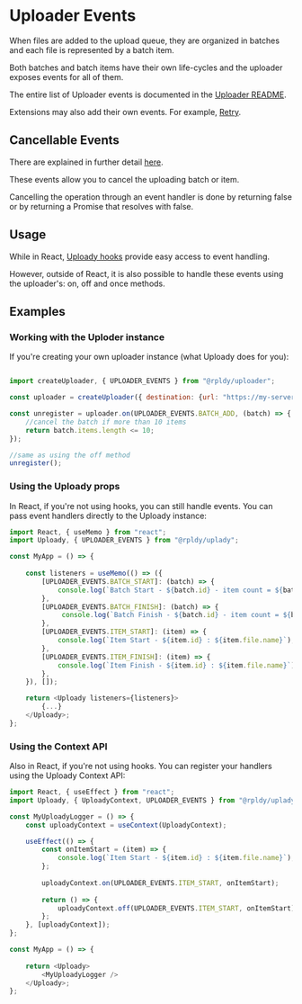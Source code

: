 # Uploader Events

When files are added to the upload queue, they are organized in batches and each file is represented by a batch item.

Both batches and batch items have their own life-cycles and the uploader exposes events for all of them.

The entire list of Uploader events is documented in the [Uploader README](../packages/uploader#events).

Extensions may also add their own events. For example, [Retry](../packages/ui/retry-hooks#events).


## Cancellable Events

There are explained in further detail [here](../packages/uploader#cancellable-events).

These events allow you to cancel the uploading batch or item.

Cancelling the operation through an event handler is done by returning false or by returning a Promise that resolves with false.

## Usage

While in React, [Uploady hooks](../packages/ui/uploady#hooks) provide easy access to event handling. 

However, outside of React, it is also possible to handle these events using the uploader's: on, off and once methods.

## Examples

### Working with the Uploder instance

If you're creating your own uploader instance (what Uploady does for you):

```javascript

import createUploader, { UPLOADER_EVENTS } from "@rpldy/uploader";

const uploader = createUploader({ destination: {url: "https://my-server.com/upload" }});

const unregister = uploader.on(UPLOADER_EVENTS.BATCH_ADD, (batch) => {
    //cancel the batch if more than 10 items
    return batch.items.length <= 10;
});

//same as using the off method
unregister(); 
```

### Using the Uploady props

In React, if you're not using hooks, you can still handle events. 
You can pass event handlers directly to the Uploady instance:

```javascript
import React, { useMemo } from "react";
import Uploady, { UPLOADER_EVENTS } from "@rpldy/uplady";

const MyApp = () => {
    
    const listeners = useMemo(() => ({
        [UPLOADER_EVENTS.BATCH_START]: (batch) => {
            console.log(`Batch Start - ${batch.id} - item count = ${batch.items.length}`);
        },
        [UPLOADER_EVENTS.BATCH_FINISH]: (batch) => {
             console.log(`Batch Finish - ${batch.id} - item count = ${batch.items.length}`);
        },
        [UPLOADER_EVENTS.ITEM_START]: (item) => {
            console.log(`Item Start - ${item.id} : ${item.file.name}`);
        },
        [UPLOADER_EVENTS.ITEM_FINISH]: (item) => {
            console.log(`Item Finish - ${item.id} : ${item.file.name}`);
        },
    }), []);

    return <Uploady listeners={listeners}>
        {...}
    </Uploady>; 
};
```

### Using the Context API

Also in React, if you're not using hooks. You can register your handlers using the Uploady Context API:

```javascript
import React, { useEffect } from "react";
import Uploady, { UploadyContext, UPLOADER_EVENTS } from "@rpldy/uplady";

const MyUploadyLogger = () => {
    const uploadyContext = useContext(UploadyContext);

    useEffect(() => {
        const onItemStart = (item) => {
            console.log(`Item Start - ${item.id} : ${item.file.name}`);
        };
    
        uploadyContext.on(UPLOADER_EVENTS.ITEM_START, onItemStart);
    
        return () => {
            uploadyContext.off(UPLOADER_EVENTS.ITEM_START, onItemStart);
        };
    }, [uploadyContext]);    
};

const MyApp = () => {
        
    return <Uploady>
        <MyUploadyLogger />
    </Uploady>; 
};
```